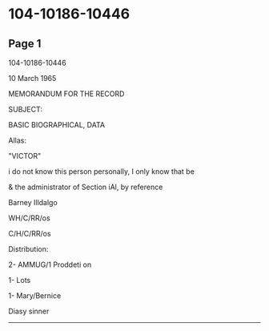 # 104-10186-10446

## Page 1

104-10186-10446

10 March 1965

MEMORANDUM FOR THE RECORD

SUBJECT:

BASIC BIOGRAPHICAL, DATA

Allas:

"VICTOR"

i do not know this person personally, I only know that be

& the administrator of Section iAl, by reference

Barney Illdalgo

WH/C/RR/os

C/H/C/RR/os

Distribution:

2- AMMUG/1 Proddeti on

1- Lots

1- Mary/Bernice

Diasy sinner

---

